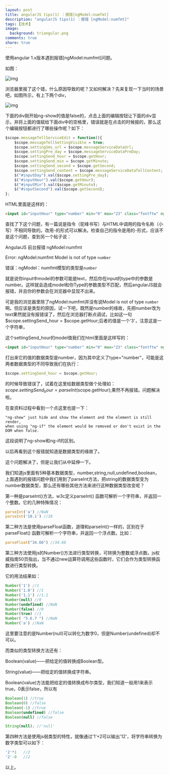 ```yaml
---
layout: post
title: angularJS tips(1) ：报错[ngModel:numfmt]
description: "angularJS tips(1) ：报错 [ngModel:numfmt]"
tags: [技术]
image:
  background: triangular.png
comments: true
share: true
---
```


使用angular 1.x版本遇到报错[ngModel:numfmt]问题。

<!-- more -->

如图：

![img]({{site.url}}images/article/2016-11-20/1.png)

浏览器里报了这个错，什么原因导致的呢？又如何解决？先来复现一下当时的场景吧，如图所示，有上下两个div，

![img]({{site.url}}images/article/2016-11-20/2.png)

下面的div刚开始ng-show的值是false的，点击上面的编辑按钮让下面的div显示，并将上面的值赋给下面div中的空格里，错误就是在点击的时候报的，那么这个编辑按钮都进行了哪些操作呢？如下：

```js
$scope.messageTellServiceEdit = function(){
    $scope.messageTellSettingVisible = true;
    $scope.settingSms_url = $scope.messageServiceDataUrl;
    $scope.settingPre_day = $scope.messageServiceDataPreDay;
    $scope.settingSend_hour = $scope.getHour;
    $scope.settingSend_min = $scope.getMinute;
    $scope.settingSend_second = $scope.getSecond;
    $scope.settingSend_content = $scope.messageServiceDataTellContent;
    $("#inputDay").val($scope.settingPre_day);
    $("#inputHour").val($scope.getHour);
    $("#inputMin").val($scope.getMinute);
    $("#inputSecond").val($scope.getSecond);
};
```

HTML里面是这样的：

```html
<input id="inputHour" type="number" min="0" max="23" class="fontftw" ng-model="settingSend_hour" style="margin-right:5px;width:39px;height:35px;border:1px solid #a3caf4;font-size:15px;"><span>时</span>
```

查找了下这个问题，有一篇说是指令（驼峰书写）与HTML中调用的指令名称（小写）不相同导致的。改用-的形式可以解决。检查自己的指令是用的-形式，应该不是这个问题，查到另一个帖子说：

AngularJS 前台报错 ngModel:numfmt

Error: ngModel:numfmt Model is not of type `number`

错误：ngModel：numfmt模型的类型是`number`

就是说你input中model的参数可能是text，然后你在input的type中的参数是number。这样就会造成model和你Type的参数类型不匹配，然后angularJS就会报错，并且你的参数会在浏览器中显现不出来。

可是我的浏览器里除了ngModel:numfmt并没有说Model is not of type `number`啊。但应该是类型的原因，试一下吧，既然是number的缘故，先把number改为text果然就没有报错误了，然后在浏览器打断点调试，比如这一句$scope.settingSend_hour = $scope.getHour;后者的值是一个'3'，注意这是一个字符串，

这个settingSend_hour的model值我们在html里面是这样写的：

```html
<input id="inputHour" type="number" min="0" max="23" class="fontftw" ng-model="settingSend_hour" style="margin-right:5px;width:39px;height:35px;border:1px solid #a3caf4;font-size:15px;"><span>时</span>
```

打出来它的值的数据类型是number，因为其中定义了type="number"，可能是这两者数据类型的不同导致我们在执行：

```js
$scope.settingSend_hour = $scope.getHour;
```
的时候导致错误了，试着在这里给数据类型做个处理如：$scope.settingSend_hour = parseInt($scope.getHour);果然不再报错。问题解决啦。

在查资料过程中看到一个点这里也提一下：

```
"ng-show" just hide and show the element and the element is still render,
when using "ng-if" the element would be removed or don't exist in the DOM when false.
```

这段说明了ng-show和ng-if的区别。

以后再看到这个报错就知道是数据类型的缘故了。

这个问题解决了，但是让我们从中延伸一下。

我们知道js里面有5种基本数据类型，number,string,null,undefined,boolean，上面遇到的报错问题中我们用到了parseInt方法，把string的数据类型变为number数据类型，那么还有哪些其他方法来进行这种数据类型改变呢？

第一种是parseInt()方法，w3c定义parseInt() 函数可解析一个字符串，并返回一个整数。它的几种特殊情况：

```js
parseInt('a') //NaN
parseInt('10.1') //10
```

第二种方法是使用parseFloat函数，道理和parseInt()一样的，区别在于parseFloat() 函数可解析一个字符串，并返回一个浮点数。比如：

```js
parseFloat("34.66") //34.66
```

第三种方法使用js的Number()方法进行类型转换，可转换为整数或浮点数。js权威指南50页指出，当不通过new运算符调用这些函数时，它们会作为类型转换函数进行类型转换。

它的用法结果如：

```js
Number('1') //1
Number('1.0') //1
Number('1.1') //1.1
Number(null) //0
Number(undefined) //NaN
Number(false) //0
Number(true) //1
Number( "5.6.7 ") //NaN
Number('a') //NaN
```

这里要注意的是Number(null)可以转化为数字0，但是Number(undefined)却不可以。

而类似的类型转换方法还有：

Boolean(value)——把给定的值转换成Boolean型。

String(value)——把给定的值转换成字符串。

Boolean(value)方法能把给定的值转换成布尔类型，我们知道一般用1来表示true，0表示false，所以有

```js
Boolean(1) //true
Boolean(0) //false
Boolean(-1) //true
Boolean(undefined) //false
Boolean(null) //false

String(null); //'null'
```

第四种方法是使用js弱类型的特性，就像通过'1'+2可以输出'12'，将字符串转换为数字类型可以如下：

```js
'2'*1   //2
'2'-0   //2
```

以上。